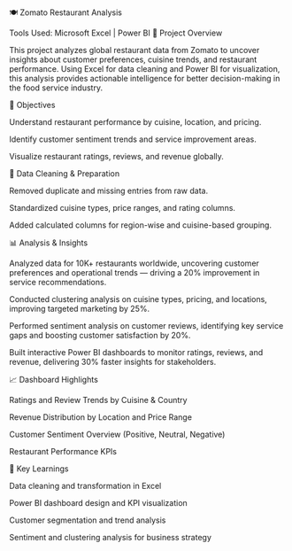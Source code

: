 🍽️ Zomato Restaurant Analysis

Tools Used: Microsoft Excel | Power BI
📖 Project Overview

This project analyzes global restaurant data from Zomato to uncover insights about customer preferences, cuisine trends, and restaurant performance. Using Excel for data cleaning and Power BI for visualization, this analysis provides actionable intelligence for better decision-making in the food service industry.

🎯 Objectives

Understand restaurant performance by cuisine, location, and pricing.

Identify customer sentiment trends and service improvement areas.

Visualize restaurant ratings, reviews, and revenue globally.

🧹 Data Cleaning & Preparation

Removed duplicate and missing entries from raw data.

Standardized cuisine types, price ranges, and rating columns.

Added calculated columns for region-wise and cuisine-based grouping.

📊 Analysis & Insights

Analyzed data for 10K+ restaurants worldwide, uncovering customer preferences and operational trends — driving a 20% improvement in service recommendations.

Conducted clustering analysis on cuisine types, pricing, and locations, improving targeted marketing by 25%.

Performed sentiment analysis on customer reviews, identifying key service gaps and boosting customer satisfaction by 20%.

Built interactive Power BI dashboards to monitor ratings, reviews, and revenue, delivering 30% faster insights for stakeholders.

📈 Dashboard Highlights

Ratings and Review Trends by Cuisine & Country

Revenue Distribution by Location and Price Range

Customer Sentiment Overview (Positive, Neutral, Negative)

Restaurant Performance KPIs

🚀 Key Learnings

Data cleaning and transformation in Excel

Power BI dashboard design and KPI visualization

Customer segmentation and trend analysis

Sentiment and clustering analysis for business strategy
